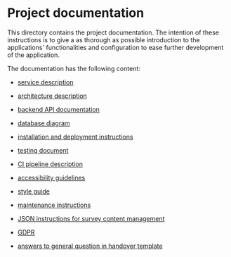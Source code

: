 # Project documentation

This directory contains the project documentation. The intention of these instructions is to give a as thorough as possible introduction to the applications' functionalities and configuration to ease
further development of the application.

The documentation has the following content:

* [service description](https://github.com/Devops-ohtuprojekti/DevOpsCSAOS/blob/documentation/documentation/service-description.md)

* [architecture description](https://github.com/Devops-ohtuprojekti/DevOpsCSAOS/blob/documentation/documentation/architecture.md)

* [backend API documentation](https://github.com/Devops-ohtuprojekti/DevOpsCSAOS/blob/documentation/documentation/backend-api.md)

* [database diagram](https://github.com/Devops-ohtuprojekti/DevOpsCSAOS/blob/documentation/documentation/database-diagram.md)

* [installation and deployment instructions](https://github.com/Devops-ohtuprojekti/DevOpsCSAOS/blob/documentation/documentation/installation-and-deployment.md)

* [testing document](https://github.com/Devops-ohtuprojekti/DevOpsCSAOS/blob/documentation/documentation/testing.md)

* [CI pipeline description](https://github.com/Devops-ohtuprojekti/DevOpsCSAOS/blob/documentation/documentation/ci-pipeline-architecture.md)

* [accessibility guidelines](https://github.com/Devops-ohtuprojekti/DevOpsCSAOS/blob/documentation/documentation/general-a11y-guidelines.md)

* [style guide](https://github.com/Devops-ohtuprojekti/DevOpsCSAOS/blob/documentation/documentation/style-guide.md)

* [maintenance instructions](https://github.com/Devops-ohtuprojekti/DevOpsCSAOS/blob/documentation/documentation/maintenance-and-version-control.md)

* [JSON instructions for survey content management](https://github.com/Devops-ohtuprojekti/DevOpsCSAOS/blob/documentation/documentation/json-instructions.md)

* [GDPR](https://github.com/Devops-ohtuprojekti/DevOpsCSAOS/blob/documentation/documentation/gdpr.md)

* [answers to general question in handover template](https://github.com/Devops-ohtuprojekti/DevOpsCSAOS/blob/documentation/documentation/general.md)
